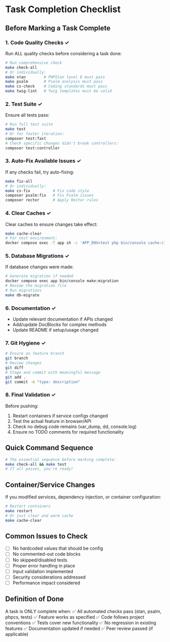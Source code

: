 # Task Completion Checklist

## Before Marking a Task Complete

### 1. Code Quality Checks ✓
Run ALL quality checks before considering a task done:
```bash
# Run comprehensive check
make check-all
# Or individually:
make stan        # PHPStan level 8 must pass
make psalm       # Psalm analysis must pass
make cs-check    # Coding standards must pass
make twig-lint   # Twig templates must be valid
```

### 2. Test Suite ✓
Ensure all tests pass:
```bash
# Run full test suite
make test
# Or for faster iteration:
composer test:fast
# Check specific changes didn't break controllers:
composer test:controller
```

### 3. Auto-Fix Available Issues ✓
If any checks fail, try auto-fixing:
```bash
make fix-all
# Or individually:
make cs-fix          # Fix code style
composer psalm:fix   # Fix Psalm issues
composer rector      # Apply Rector rules
```

### 4. Clear Caches ✓
Clear caches to ensure changes take effect:
```bash
make cache-clear
# For test environment:
docker compose exec -T app sh -c 'APP_ENV=test php bin/console cache:clear'
```

### 5. Database Migrations ✓
If database changes were made:
```bash
# Generate migration if needed
docker compose exec app bin/console make:migration
# Review the migration file
# Run migrations
make db-migrate
```

### 6. Documentation ✓
- Update relevant documentation if APIs changed
- Add/update DocBlocks for complex methods
- Update README if setup/usage changed

### 7. Git Hygiene ✓
```bash
# Ensure on feature branch
git branch
# Review changes
git diff
# Stage and commit with meaningful message
git add .
git commit -m "type: description"
```

### 8. Final Validation ✓
Before pushing:
1. Restart containers if service configs changed
2. Test the actual feature in browser/API
3. Check no debug code remains (var_dump, dd, console.log)
4. Ensure no TODO comments for required functionality

## Quick Command Sequence
```bash
# The essential sequence before marking complete:
make check-all && make test
# If all passes, you're ready!
```

## Container/Service Changes
If you modified services, dependency injection, or container configuration:
```bash
# Restart containers
make restart
# Or just clear and warm cache
make cache-clear
```

## Common Issues to Check
- [ ] No hardcoded values that should be config
- [ ] No commented-out code blocks
- [ ] No skipped/disabled tests
- [ ] Proper error handling in place
- [ ] Input validation implemented
- [ ] Security considerations addressed
- [ ] Performance impact considered

## Definition of Done
A task is ONLY complete when:
✅ All automated checks pass (stan, psalm, phpcs, tests)
✅ Feature works as specified
✅ Code follows project conventions
✅ Tests cover new functionality
✅ No regression in existing features
✅ Documentation updated if needed
✅ Peer review passed (if applicable)